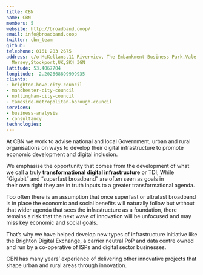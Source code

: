 ```yaml
---
title: CBN
name: CBN
members: 5
website: http://broadband.coop/
email: info@broadband.coop
twitter: cbn_team
github: 
telephone: 0161 283 2675
address: c/o McKellans,11 Riverview, The Embankment Business Park,Vale Road, Heaton
  Mersey,Stockport,UK,SK4 3GN
latitude: 53.4067704
longitude: -2.202668899999935
clients:
- brighton-hove-city-council
- manchester-city-council
- nottingham-city-council
- tameside-metropolitan-borough-council
services:
- business-analysis
- consultancy
technologies: 
---
```


At CBN we work to advise national and local Government, urban and rural organisations on ways to develop their digital infrastructure to promote economic development and digital inclusion.

We emphasise the opportunity that comes from the development of what we call a truly **transformational digital infrastructure** or TDI; While “Gigabit” and “superfast broadband” are often seen as goals in their own right they are in truth inputs to a greater transformational agenda.

Too often there is an assumption that once superfast or ultrafast broadband is in place the economic and social benefits will naturally follow but without that wider agenda that sees the infrastructure as a foundation, there remains a risk that the next wave of innovation will be unfocused and may miss key economic and social goals.

That’s why we have helped develop new types of infrastructure initiative like the Brighton Digital Exchange, a carrier neutral PoP and data centre owned and run by a co-operative of ISPs and digital sector businesses.

CBN has many years’ experience of delivering other innovative projects that shape urban and rural areas through innovation.